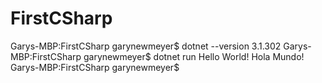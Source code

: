 # FirstCSharp

Garys-MBP:FirstCSharp garynewmeyer$ dotnet --version
3.1.302
Garys-MBP:FirstCSharp garynewmeyer$ dotnet run
Hello World!
Hola Mundo!
Garys-MBP:FirstCSharp garynewmeyer$ 
